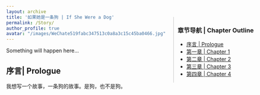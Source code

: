 ```yaml
---
layout: archive
title: '如果她是一条狗 | If She Were a Dog'
permalink: /Story/
author_profile: true
avatar: "/images/WeChate519fabc347513c0a8a3c15c45ba0466.jpg"
---
```


Something will happen here...

<div style="position: fixed; right: 50px; top: 100px; width: 220px; border-left: 2px solid #ddd; padding-left: 10px;">
    <h3>章节导航 | Chapter Outline</h3>
    <ul>
        <li><a href="#chapter1">序言 | Prologue</a></li>
        <li><a href="#chapter1">第一章 | Chapter 1 </a></li>
        <li><a href="#chapter2">第二章 | Chapter 2 </a></li>
        <li><a href="#chapter3">第三章 | Chapter 3 </a></li>
        <li><a href="#chapter4">第四章 | Chapter 4 </a></li>
    </ul>
</div>

<h2 id="chapter1">序言| Prologue</h2>
我想写一个故事，一条狗的故事。是狗，也不是狗。

<!--
<h2 id="chapter1">第一章：起点</h2>

<h2 id="chapter2">第二章：旅途</h2>


test
======
没有人教过我们爱是什么，也没有人告诉我们爱情和友情的区别。从小我们开始摸索着二者，但是大部分人到死都无法区别。或许大人用性来区分爱情和友情，但真的如此吗？
test
------
她说她有一只小狗就好了。

尽管我蜷缩在她的身边，她似乎还是看不到我。我警觉的抬起了脑袋，看向窗边。又是楼下的那对情侣的吵架的热闹声，他们吵架总是很大声，尽管我们住的已经是费城非常古老的房子了，但是声音也从窗户不断的蹦到了左邻右舍。我很快又把头转了回来，枕在她的肩膀上。陪着她，我的主人。

我不是很理解，为什么我明明是一只小狗躺在主人身边，可是她还是说她希望有一只小狗。

。。。吃饭ing

她突然转身，抱住自己的双腿，坐在地毯上看着我。我也把视线从电视那里移到了她身上，看到她正在深情的看着我。可能是她看我可爱，她摸着我的头，然后把我的毛发理乱了。我凌乱的看着她，她似乎很开心。而我一脸委屈，她又从新帮我把潦草的头发草草的梳理了一下。我开心的摇着尾巴看着主人，我们就这么静静的看着对象。可是她眼里突然又湿润了起来，我有些不知所措。
“主人这又怎么了？”我心里纳闷道。
-->
